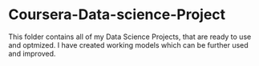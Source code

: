 # Coursera-Data-science-Project
This folder contains all of my Data Science Projects, that are ready to use and optmized. I have created working models which can be further used and improved. 

